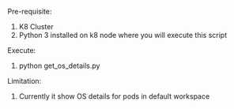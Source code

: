 Pre-requisite: 

1. K8 Cluster
2. Python 3 installed on k8 node where you will execute this script

Execute:

1. python get_os_details.py


Limitation: 
1. Currently it show OS details for pods in default workspace